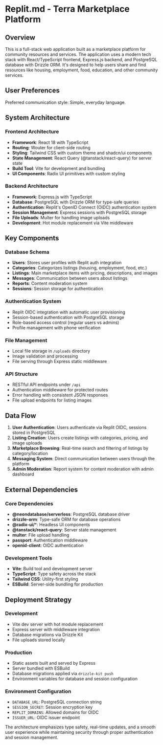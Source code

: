 # Replit.md - Terra Marketplace Platform

## Overview

This is a full-stack web application built as a marketplace platform for community resources and services. The application uses a modern tech stack with React/TypeScript frontend, Express.js backend, and PostgreSQL database with Drizzle ORM. It's designed to help users share and find resources like housing, employment, food, education, and other community services.

## User Preferences

Preferred communication style: Simple, everyday language.

## System Architecture

### Frontend Architecture
- **Framework**: React 18 with TypeScript
- **Routing**: Wouter for client-side routing
- **Styling**: Tailwind CSS with custom theme and shadcn/ui components
- **State Management**: React Query (@tanstack/react-query) for server state
- **Build Tool**: Vite for development and bundling
- **UI Components**: Radix UI primitives with custom styling

### Backend Architecture
- **Framework**: Express.js with TypeScript
- **Database**: PostgreSQL with Drizzle ORM for type-safe queries
- **Authentication**: Replit's OpenID Connect (OIDC) authentication system
- **Session Management**: Express sessions with PostgreSQL storage
- **File Uploads**: Multer for handling image uploads
- **Development**: Hot module replacement via Vite middleware

## Key Components

### Database Schema
- **Users**: Stores user profiles with Replit auth integration
- **Categories**: Categorizes listings (housing, employment, food, etc.)
- **Listings**: Main marketplace items with pricing, descriptions, and images
- **Messages**: Communication between users about listings
- **Reports**: Content moderation system
- **Sessions**: Session storage for authentication

### Authentication System
- Replit OIDC integration with automatic user provisioning
- Session-based authentication with PostgreSQL storage
- Role-based access control (regular users vs admins)
- Profile management with phone verification

### File Management
- Local file storage in `/uploads` directory
- Image validation and processing
- File serving through Express static middleware

### API Structure
- RESTful API endpoints under `/api`
- Authentication middleware for protected routes
- Error handling with consistent JSON responses
- File upload endpoints for listing images

## Data Flow

1. **User Authentication**: Users authenticate via Replit OIDC, sessions stored in PostgreSQL
2. **Listing Creation**: Users create listings with categories, pricing, and image uploads
3. **Marketplace Browsing**: Real-time search and filtering of listings by category/location
4. **Messaging System**: Direct communication between users through the platform
5. **Admin Moderation**: Report system for content moderation with admin dashboard

## External Dependencies

### Core Dependencies
- **@neondatabase/serverless**: PostgreSQL database driver
- **drizzle-orm**: Type-safe ORM for database operations
- **@radix-ui/***: Headless UI components
- **@tanstack/react-query**: Server state management
- **multer**: File upload handling
- **passport**: Authentication middleware
- **openid-client**: OIDC authentication

### Development Tools
- **Vite**: Build tool and development server
- **TypeScript**: Type safety across the stack
- **Tailwind CSS**: Utility-first styling
- **ESBuild**: Server-side bundling for production

## Deployment Strategy

### Development
- Vite dev server with hot module replacement
- Express server with middleware integration
- Database migrations via Drizzle Kit
- File uploads stored locally

### Production
- Static assets built and served by Express
- Server bundled with ESBuild
- Database migrations applied via `drizzle-kit push`
- Environment variables for database and session configuration

### Environment Configuration
- `DATABASE_URL`: PostgreSQL connection string
- `SESSION_SECRET`: Session encryption key
- `REPLIT_DOMAINS`: Allowed domains for OIDC
- `ISSUER_URL`: OIDC issuer endpoint

The architecture emphasizes type safety, real-time updates, and a smooth user experience while maintaining security through proper authentication and session management.